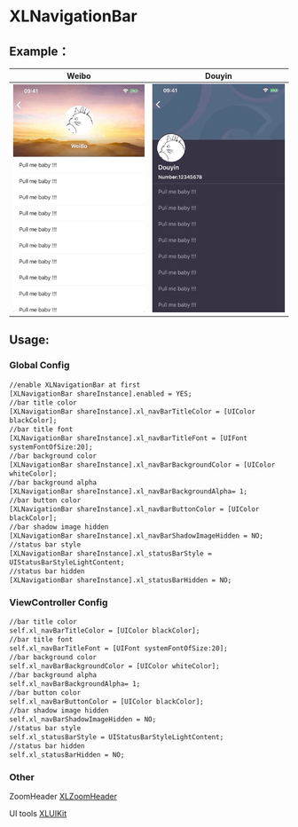 # XLNavigationBar

## Example：

| Weibo | Douyin | 
| ---- | ---- | 
|![image](https://github.com/mengxianliang/ImageRepository/blob/master/XLNavigationBar/weibo.gif)|![image](https://github.com/mengxianliang/ImageRepository/blob/master/XLNavigationBar/douyin.gif)|

## Usage:

### Global Config

```objc
//enable XLNavigationBar at first
[XLNavigationBar shareInstance].enabled = YES;
//bar title color
[XLNavigationBar shareInstance].xl_navBarTitleColor = [UIColor blackColor];
//bar title font
[XLNavigationBar shareInstance].xl_navBarTitleFont = [UIFont systemFontOfSize:20];
//bar background color
[XLNavigationBar shareInstance].xl_navBarBackgroundColor = [UIColor whiteColor];
//bar background alpha
[XLNavigationBar shareInstance].xl_navBarBackgroundAlpha= 1;
//bar button color
[XLNavigationBar shareInstance].xl_navBarButtonColor = [UIColor blackColor];
//bar shadow image hidden
[XLNavigationBar shareInstance].xl_navBarShadowImageHidden = NO;
//status bar style
[XLNavigationBar shareInstance].xl_statusBarStyle = UIStatusBarStyleLightContent;
//status bar hidden
[XLNavigationBar shareInstance].xl_statusBarHidden = NO;
```

### ViewController Config

```objc
//bar title color
self.xl_navBarTitleColor = [UIColor blackColor];
//bar title font
self.xl_navBarTitleFont = [UIFont systemFontOfSize:20];
//bar background color
self.xl_navBarBackgroundColor = [UIColor whiteColor];
//bar background alpha
self.xl_navBarBackgroundAlpha= 1;
//bar button color
self.xl_navBarButtonColor = [UIColor blackColor];
//bar shadow image hidden
self.xl_navBarShadowImageHidden = NO;
//status bar style
self.xl_statusBarStyle = UIStatusBarStyleLightContent;
//status bar hidden
self.xl_statusBarHidden = NO;
```

### Other

ZoomHeader [XLZoomHeader](https://github.com/mengxianliang/XLZoomHeader)

UI tools  [XLUIKit](https://github.com/mengxianliang/XLUIKit)
